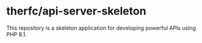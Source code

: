 # therfc/api-server-skeleton
This repository is a skeleton application for developing powerful APIs using PHP 8.1.